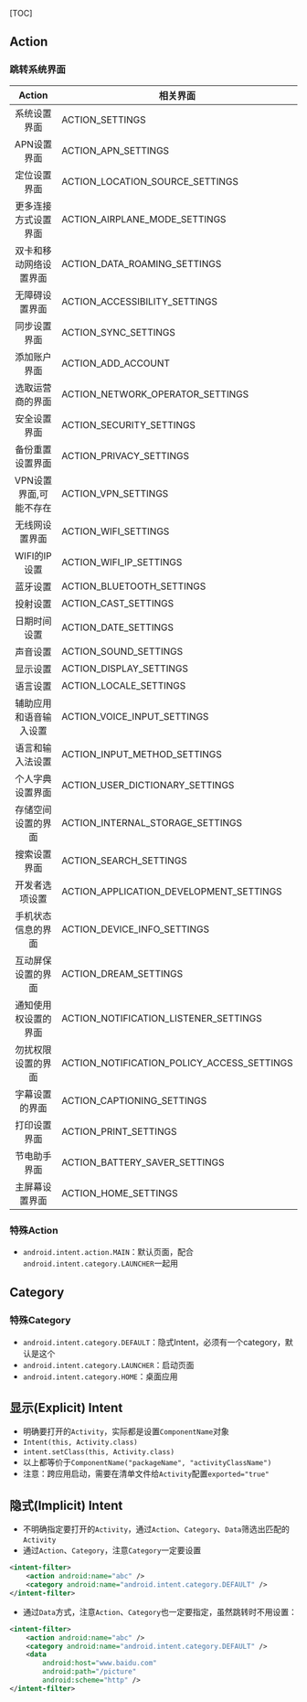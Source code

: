 [TOC]

## Action
### 跳转系统界面
Action | 相关界面
:---: | ---
系统设置界面 | ACTION_SETTINGS
APN设置界面 | ACTION_APN_SETTINGS
定位设置界面 | ACTION_LOCATION_SOURCE_SETTINGS
更多连接方式设置界面 | ACTION_AIRPLANE_MODE_SETTINGS
双卡和移动网络设置界面 | ACTION_DATA_ROAMING_SETTINGS
无障碍设置界面 | ACTION_ACCESSIBILITY_SETTINGS
同步设置界面 | ACTION_SYNC_SETTINGS
添加账户界面 | ACTION_ADD_ACCOUNT
选取运营商的界面 | ACTION_NETWORK_OPERATOR_SETTINGS
安全设置界面 | ACTION_SECURITY_SETTINGS
备份重置设置界面 | ACTION_PRIVACY_SETTINGS
VPN设置界面,可能不存在 | ACTION_VPN_SETTINGS
无线网设置界面 | ACTION_WIFI_SETTINGS
WIFI的IP设置 | ACTION_WIFI_IP_SETTINGS
蓝牙设置 | ACTION_BLUETOOTH_SETTINGS
投射设置 | ACTION_CAST_SETTINGS
日期时间设置 | ACTION_DATE_SETTINGS
声音设置 | ACTION_SOUND_SETTINGS
显示设置 | ACTION_DISPLAY_SETTINGS
语言设置 | ACTION_LOCALE_SETTINGS
辅助应用和语音输入设置 | ACTION_VOICE_INPUT_SETTINGS
语言和输入法设置 | ACTION_INPUT_METHOD_SETTINGS
个人字典设置界面 | ACTION_USER_DICTIONARY_SETTINGS
存储空间设置的界面 | ACTION_INTERNAL_STORAGE_SETTINGS
搜索设置界面 | ACTION_SEARCH_SETTINGS
开发者选项设置 | ACTION_APPLICATION_DEVELOPMENT_SETTINGS
手机状态信息的界面 | ACTION_DEVICE_INFO_SETTINGS
互动屏保设置的界面 | ACTION_DREAM_SETTINGS
通知使用权设置的界面 | ACTION_NOTIFICATION_LISTENER_SETTINGS
勿扰权限设置的界面 | ACTION_NOTIFICATION_POLICY_ACCESS_SETTINGS
字幕设置的界面 | ACTION_CAPTIONING_SETTINGS
打印设置界面 | ACTION_PRINT_SETTINGS
节电助手界面 | ACTION_BATTERY_SAVER_SETTINGS
主屏幕设置界面 | ACTION_HOME_SETTINGS

### 特殊Action
* `android.intent.action.MAIN`：默认页面，配合`android.intent.category.LAUNCHER`一起用

## Category
### 特殊Category
* `android.intent.category.DEFAULT`：隐式Intent，必须有一个category，默认是这个
* `android.intent.category.LAUNCHER`：启动页面
* `android.intent.category.HOME`：桌面应用

## 显示(Explicit) Intent
* 明确要打开的`Activity`，实际都是设置`ComponentName`对象
* `Intent(this, Activity.class)`
* `intent.setClass(this, Activity.class)`
* 以上都等价于`ComponentName("packageName", "activityClassName")`
* 注意：跨应用启动，需要在清单文件给`Activity`配置`exported="true"`

## 隐式(Implicit) Intent
* 不明确指定要打开的`Activity`，通过`Action`、`Category`、`Data`筛选出匹配的`Activity`
* 通过`Action`、`Category`，注意`Category`一定要设置
```xml
<intent-filter>
    <action android:name="abc" />
    <category android:name="android.intent.category.DEFAULT" />
</intent-filter>
```
* 通过`Data`方式，注意`Action`、`Category`也一定要指定，虽然跳转时不用设置：
```xml
<intent-filter>
    <action android:name="abc" />
    <category android:name="android.intent.category.DEFAULT" />
    <data
        android:host="www.baidu.com"
        android:path="/picture"
        android:scheme="http" />
</intent-filter>
```